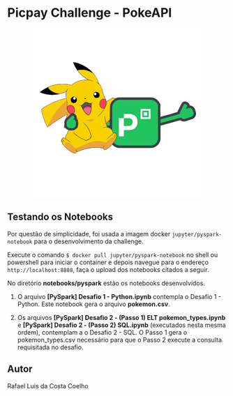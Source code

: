 # Picpay Challenge - PokeAPI

<p align="center">
    <img src="assets/images/picpay_pokemon_go.png">
</p>

## Testando os Notebooks

Por questão de simplicidade, foi usada a imagem docker `jupyter/pyspark-notebook` para o desenvolvimento da challenge.

Execute o comando `$ docker pull jupyter/pyspark-notebook` no shell ou powershell para iniciar o container e depois navegue para o endereço `http://localhost:8888`, faça o upload dos notebooks citados a seguir.

No diretório **notebooks/pyspark** estão os notebooks desenvolvidos.

1. O arquivo **[PySpark] Desafio 1 - Python.ipynb** contempla o Desafio 1 - Python. Este notebook gera o arquivo **pokemon.csv**.

2. Os arquivos **[PySpark] Desafio 2 - (Passo 1) ELT pokemon_types.ipynb** e **[PySpark] Desafio 2 - (Passo 2) SQL.ipynb** (executados nesta mesma ordem), contemplam a o Desafio 2 - SQL. O Passo 1 gera o pokemon_types.csv necessário para que o Passo 2 execute a consulta requisitada no desafio.

## Autor

Rafael Luis da Costa Coelho